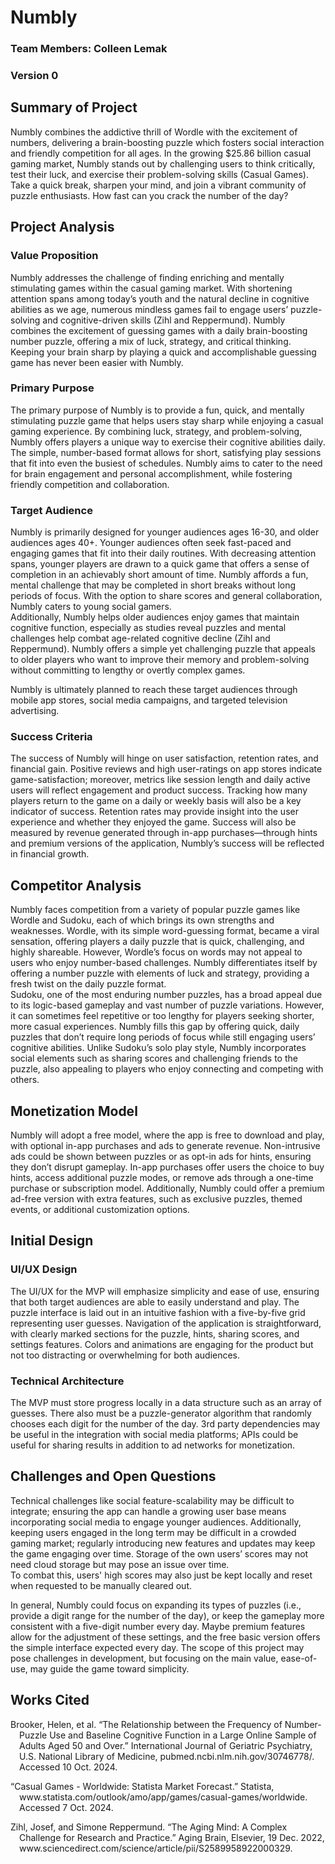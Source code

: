 # Numbly

### Team Members: Colleen Lemak  
### Version 0  

## Summary of Project  
Numbly combines the addictive thrill of Wordle with the excitement of numbers, delivering a brain-boosting puzzle which fosters social interaction and friendly competition for all ages. In the growing $25.86 billion casual gaming market, Numbly stands out by challenging users to think critically, test their luck, and exercise their problem-solving skills (Casual Games). Take a quick break, sharpen your mind, and join a vibrant community of puzzle enthusiasts. How fast can you crack the number of the day?

## Project Analysis

### Value Proposition  
Numbly addresses the challenge of finding enriching and mentally stimulating games within the casual gaming market. With shortening attention spans among today’s youth and the natural decline in cognitive abilities as we age, numerous mindless games fail to engage users’ puzzle-solving and cognitive-driven skills (Zihl and Reppermund). Numbly combines the excitement of guessing games with a daily brain-boosting number puzzle, offering a mix of luck, strategy, and critical thinking. Keeping your brain sharp by playing a quick and accomplishable guessing game has never been easier with Numbly.

### Primary Purpose  
The primary purpose of Numbly is to provide a fun, quick, and mentally stimulating puzzle game that helps users stay sharp while enjoying a casual gaming experience. By combining luck, strategy, and problem-solving, Numbly offers players a unique way to exercise their cognitive abilities daily. The simple, number-based format allows for short, satisfying play sessions that fit into even the busiest of schedules. Numbly aims to cater to the need for brain engagement and personal accomplishment, while fostering friendly competition and collaboration.

### Target Audience  
Numbly is primarily designed for younger audiences ages 16-30, and older audiences ages 40+. Younger audiences often seek fast-paced and engaging games that fit into their daily routines. With decreasing attention spans, younger players are drawn to a quick game that offers a sense of completion in an achievably short amount of time. Numbly affords a fun, mental challenge that may be completed in short breaks without long periods of focus. With the option to share scores and general collaboration, Numbly caters to young social gamers.  
Additionally, Numbly helps older audiences enjoy games that maintain cognitive function, especially as studies reveal puzzles and mental challenges help combat age-related cognitive decline (Zihl and Reppermund). Numbly offers a simple yet challenging puzzle that appeals to older players who want to improve their memory and problem-solving without committing to lengthy or overtly complex games.  

Numbly is ultimately planned to reach these target audiences through mobile app stores, social media campaigns, and targeted television advertising.

### Success Criteria  
The success of Numbly will hinge on user satisfaction, retention rates, and financial gain. Positive reviews and high user-ratings on app stores indicate game-satisfaction; moreover, metrics like session length and daily active users will reflect engagement and product success. Tracking how many players return to the game on a daily or weekly basis will also be a key indicator of success. Retention rates may provide insight into the user experience and whether they enjoyed the game. Success will also be measured by revenue generated through in-app purchases—through hints and premium versions of the application, Numbly’s success will be reflected in financial growth.

## Competitor Analysis  
Numbly faces competition from a variety of popular puzzle games like Wordle and Sudoku, each of which brings its own strengths and weaknesses. Wordle, with its simple word-guessing format, became a viral sensation, offering players a daily puzzle that is quick, challenging, and highly shareable. However, Wordle’s focus on words may not appeal to users who enjoy number-based challenges. Numbly differentiates itself by offering a number puzzle with elements of luck and strategy, providing a fresh twist on the daily puzzle format.  
Sudoku, one of the most enduring number puzzles, has a broad appeal due to its logic-based gameplay and vast number of puzzle variations. However, it can sometimes feel repetitive or too lengthy for players seeking shorter, more casual experiences. Numbly fills this gap by offering quick, daily puzzles that don’t require long periods of focus while still engaging users’ cognitive abilities. Unlike Sudoku’s solo play style, Numbly incorporates social elements such as sharing scores and challenging friends to the puzzle, also appealing to players who enjoy connecting and competing with others.

## Monetization Model  
Numbly will adopt a free model, where the app is free to download and play, with optional in-app purchases and ads to generate revenue. Non-intrusive ads could be shown between puzzles or as opt-in ads for hints, ensuring they don’t disrupt gameplay. In-app purchases offer users the choice to buy hints, access additional puzzle modes, or remove ads through a one-time purchase or subscription model. Additionally, Numbly could offer a premium ad-free version with extra features, such as exclusive puzzles, themed events, or additional customization options.

## Initial Design  

### UI/UX Design  
The UI/UX for the MVP will emphasize simplicity and ease of use, ensuring that both target audiences are able to easily understand and play. The puzzle interface is laid out in an intuitive fashion with a five-by-five grid representing user guesses. Navigation of the application is straightforward, with clearly marked sections for the puzzle, hints, sharing scores, and settings features. Colors and animations are engaging for the product but not too distracting or overwhelming for both audiences.

### Technical Architecture  
The MVP must store progress locally in a data structure such as an array of guesses. There also must be a puzzle-generator algorithm that randomly chooses each digit for the number of the day. 3rd party dependencies may be useful in the integration with social media platforms; APIs could be useful for sharing results in addition to ad networks for monetization.

## Challenges and Open Questions  
Technical challenges like social feature-scalability may be difficult to integrate; ensuring the app can handle a growing user base means incorporating social media to engage younger audiences. Additionally, keeping users engaged in the long term may be difficult in a crowded gaming market; regularly introducing new features and updates may keep the game engaging over time. Storage of the own users’ scores may not need cloud storage but may pose an issue over time.  
To combat this, users' high scores may also just be kept locally and reset when requested to be manually cleared out.

In general, Numbly could focus on expanding its types of puzzles (i.e., provide a digit range for the number of the day), or keep the gameplay more consistent with a five-digit number every day. Maybe premium features allow for the adjustment of these settings, and the free basic version offers the simple interface expected every day.
The scope of this project may pose challenges in development, but focusing on the main value, ease-of-use, may guide the game toward simplicity.

## Works Cited  

<p style="text-indent: -1em; margin-left: 1em;">
Brooker, Helen, et al. “The Relationship between the Frequency of Number-Puzzle Use and Baseline Cognitive Function in a Large Online Sample of Adults Aged 50 and Over.” International Journal of Geriatric Psychiatry, U.S. National Library of Medicine, pubmed.ncbi.nlm.nih.gov/30746778/. Accessed 10 Oct. 2024.
</p>

<p style="text-indent: -1em; margin-left: 1em;">
“Casual Games - Worldwide: Statista Market Forecast.” Statista, www.statista.com/outlook/amo/app/games/casual-games/worldwide. Accessed 7 Oct. 2024.
</p>

<p style="text-indent: -1em; margin-left: 1em;">
Zihl, Josef, and Simone Reppermund. “The Aging Mind: A Complex Challenge for Research and Practice.” Aging Brain, Elsevier, 19 Dec. 2022, www.sciencedirect.com/science/article/pii/S2589958922000329.
</p>
